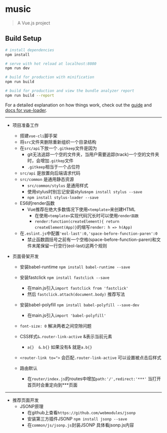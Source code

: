 # music

> A Vue.js project

## Build Setup

``` bash
# install dependencies
npm install

# serve with hot reload at localhost:8080
npm run dev

# build for production with minification
npm run build

# build for production and view the bundle analyzer report
npm run build --report
```

For a detailed explanation on how things work, check out the [guide](http://vuejs-templates.github.io/webpack/) and [docs for vue-loader](http://vuejs.github.io/vue-loader).

---------------------------------------------------------------------
- 项目准备工作
  - 搭建`vue-cli`脚手架
  - 将`src`文件夹删除重新组织一个目录结构
  - 在`src/api`下放一个`.gitkeep`文件是因为  
    - git无法追踪一个空的文件夹，当用户需要追踪(track)一个空的文件夹时，会增加`.gitkep`文件
    - `.gitkeep`相当于一个占位符
  - `src/api` 是放置向后端请求代码
  - `src/common` 是通用静态资源
    - `src/common/stylus` 是通用样式
    - 使用stylus时别忘记安装stylus`npm install stylus --save` 
    - `npm install stylus-loader --save`
  - ES6的render函数
    - Vue推荐在绝大多数情况下使用`<template>`来创建HTML
      - 在使用`<template>`实现代码冗长时可以使用`render函数`
      - `render:function(createElement){ return createElement(App)}`的缩写`render: h => h(App)`
  - 在`.eslint.js`中配置`'eol-last':0,'space-before-function-paren':0`
    - 禁止函数圆括号之前有一个空格(space-before-function-paren)和文件末尾保留一行空行(eol-last)这两个规则

- 页面骨架开发
  - 安装babel-runtime `npm install babel-runtime --save`
  - 安装fastclick `npm install fastclick --save`
    - 在main.js引入`import fastclick from 'fastclick'`
    - 然后 `fastclick.attach(document.body)` 推荐写法
  - 安装babel-polyfill `npm install babel-polyfill --save-dev` 
    - 在main.js引入`import 'babel-polyfill'`
  
  - `font-size: 0` 解决两者之间空隙问题
  - CSS样式`&.router-link-active` &表示当前元素
    - `a{}  &.b{}` 如果没有& 就是`a.b{}`
  - `<router-link to=">` 会匹配`.router-link-active` 可以设置被点击后样式
  - 路由默认
    - 在`router/index.js`的routes中增加`path:'/',redirect:'***'` 当打开首页时会重定向到***页面

---------------------------------------------------------------------
- 推荐页面开发
  - JSONP原理
    - 在github上查看`https://github.com/webmodules/jsonp`
    - 安装第三方插件JSONP `npm install jsonp --save`
    - 在`common/js/jsonp.js`封装JSONP  具体看jsonp.js内容